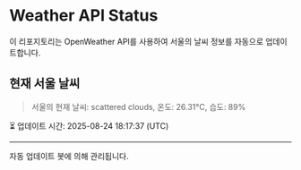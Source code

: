 
# Weather API Status

이 리포지토리는 OpenWeather API를 사용하여 서울의 날씨 정보를 자동으로 업데이트합니다.

## 현재 서울 날씨
> 서울의 현재 날씨: scattered clouds, 온도: 26.31°C, 습도: 89%

⏳ 업데이트 시간: 2025-08-24 18:17:37 (UTC)

---
자동 업데이트 봇에 의해 관리됩니다.
